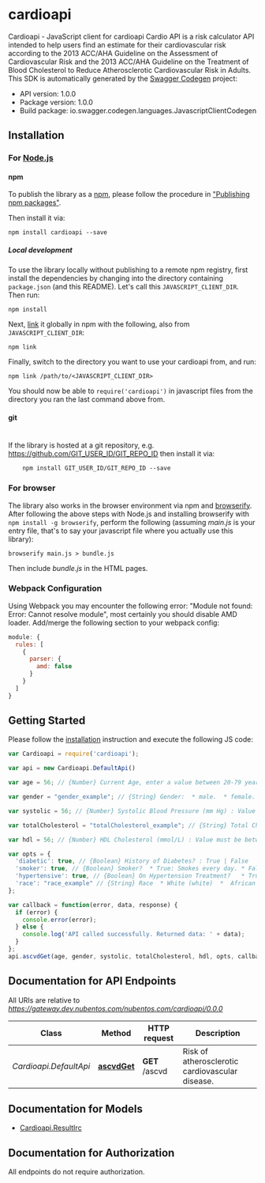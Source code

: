 # cardioapi

Cardioapi - JavaScript client for cardioapi
Cardio API is a risk calculator API intended to help users find an estimate for their cardiovascular risk according to the 2013 ACC/AHA Guideline on the Assessment of Cardiovascular Risk and the 2013 ACC/AHA Guideline on the Treatment of Blood Cholesterol to Reduce Atherosclerotic Cardiovascular Risk in Adults. 
This SDK is automatically generated by the [Swagger Codegen](https://github.com/swagger-api/swagger-codegen) project:

- API version: 1.0.0
- Package version: 1.0.0
- Build package: io.swagger.codegen.languages.JavascriptClientCodegen

## Installation

### For [Node.js](https://nodejs.org/)

#### npm

To publish the library as a [npm](https://www.npmjs.com/),
please follow the procedure in ["Publishing npm packages"](https://docs.npmjs.com/getting-started/publishing-npm-packages).

Then install it via:

```shell
npm install cardioapi --save
```

##### Local development

To use the library locally without publishing to a remote npm registry, first install the dependencies by changing 
into the directory containing `package.json` (and this README). Let's call this `JAVASCRIPT_CLIENT_DIR`. Then run:

```shell
npm install
```

Next, [link](https://docs.npmjs.com/cli/link) it globally in npm with the following, also from `JAVASCRIPT_CLIENT_DIR`:

```shell
npm link
```

Finally, switch to the directory you want to use your cardioapi from, and run:

```shell
npm link /path/to/<JAVASCRIPT_CLIENT_DIR>
```

You should now be able to `require('cardioapi')` in javascript files from the directory you ran the last 
command above from.

#### git
#
If the library is hosted at a git repository, e.g.
https://github.com/GIT_USER_ID/GIT_REPO_ID
then install it via:

```shell
    npm install GIT_USER_ID/GIT_REPO_ID --save
```

### For browser

The library also works in the browser environment via npm and [browserify](http://browserify.org/). After following
the above steps with Node.js and installing browserify with `npm install -g browserify`,
perform the following (assuming *main.js* is your entry file, that's to say your javascript file where you actually 
use this library):

```shell
browserify main.js > bundle.js
```

Then include *bundle.js* in the HTML pages.

### Webpack Configuration

Using Webpack you may encounter the following error: "Module not found: Error:
Cannot resolve module", most certainly you should disable AMD loader. Add/merge
the following section to your webpack config:

```javascript
module: {
  rules: [
    {
      parser: {
        amd: false
      }
    }
  ]
}
```

## Getting Started

Please follow the [installation](#installation) instruction and execute the following JS code:

```javascript
var Cardioapi = require('cardioapi');

var api = new Cardioapi.DefaultApi()

var age = 56; // {Number} Current Age, enter a value between 20-79 years

var gender = "gender_example"; // {String} Gender:  * male.  * female. 

var systolic = 56; // {Number} Systolic Blood Pressure (mm Hg) : Value must be between 90-200

var totalCholesterol = "totalCholesterol_example"; // {String} Total Cholesterol (mmol/L) : Value must be between 130 - 320

var hdl = 56; // {Number} HDL Cholesterol (mmol/L) : Value must be between 20 - 100

var opts = { 
  'diabetic': true, // {Boolean} History of Diabetes? : True | False
  'smoker': true, // {Boolean} Smoker?  * True: Smokes every day. * False: Never, ocasionally and/or has been asbstinents for at least 7 days in a row. 
  'hypertensive': true, // {Boolean} On Hypertension Treatment?   * True   * False
  'race': "race_example" // {String} Race  * White (white)  *  African American (aa)
};

var callback = function(error, data, response) {
  if (error) {
    console.error(error);
  } else {
    console.log('API called successfully. Returned data: ' + data);
  }
};
api.ascvdGet(age, gender, systolic, totalCholesterol, hdl, opts, callback);

```

## Documentation for API Endpoints

All URIs are relative to *https://gateway.dev.nubentos.com/nubentos.com/cardioapi/0.0.0*

Class | Method | HTTP request | Description
------------ | ------------- | ------------- | -------------
*Cardioapi.DefaultApi* | [**ascvdGet**](docs/DefaultApi.md#ascvdGet) | **GET** /ascvd | Risk of atherosclerotic cardiovascular disease.


## Documentation for Models

 - [Cardioapi.ResultIrc](docs/ResultIrc.md)


## Documentation for Authorization

 All endpoints do not require authorization.

